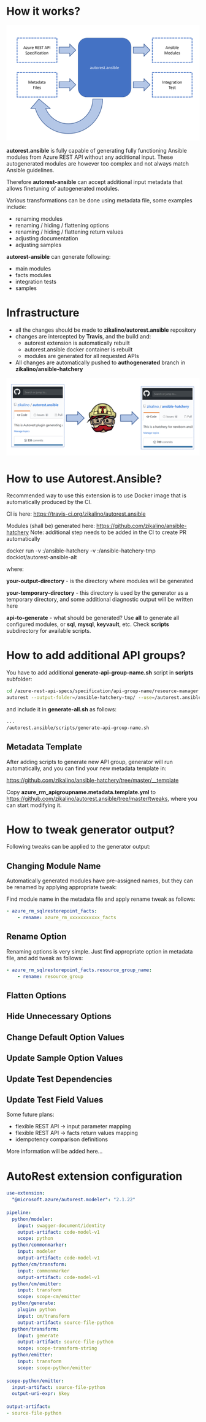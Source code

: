 
# How it works?

![autorest.ansible diagram](./images/autorest-main.png)

**autorest.ansible** is fully capable of generating fully functioning Ansible modules from Azure REST API without any additional input.
These autogenerated modules are however too complex and not always match Ansible guidelines.

Therefore **autorest-ansible** can accept additional input metadata that allows finetuning of autogenerated modules.

Various transformations can be done using metadata file, some examples include:
- renaming modules
- renaming / hiding / flattening options
- renaming / hiding / flattening return values
- adjusting documentation
- adjusting samples

**autorest-ansible** can generate following:
- main modules
- facts modules
- integration tests
- samples


# Infrastructure

- all the changes should be made to **zikalino/autorest.ansible** repository
- changes are intercepted by **Travis**, and the build and:
  - autorest extension is automatically rebuilt
  - autorest.ansible docker container is rebuilt
  - modules are generated for all requested APIs
- All changes are automatically pushed to **authogenerated** branch in **zikalino/ansible-hatchery**

![autorest infrastructure](./images/autorest-infrastructure.png)


# How to use Autorest.Ansible?

Recommended way to use this extension is to use Docker image that is automatically produced by the CI.

CI is here: https://travis-ci.org/zikalino/autorest.ansible

Modules (shall be) generated here: https://github.com/zikalino/ansible-hatchery
Note: additional step needs to be added in the CI to create PR automatically

  docker run -v <your-output-directory>:/ansible-hatchery -v <your-temporary-directory>:/ansible-hatchery-tmp dockiot/autorest-ansible-alt <api-to-generate>

where:

**your-output-directory** - is the directory where modules will be generated

**your-temporary-directory** - this directory is used by the generator as a temporary directory, and some additional diagnostic output will be written here

**api-to-generate** - what should be generated? Use **all** to generate all configured modules, or **sql**, **mysql**, **keyvault**, etc. Check **scripts** subdirectory for available scripts.

# How to add additional API groups?

You have to add additional **generate-api-group-name.sh** script in **scripts** subfolder:

``` bash
cd /azure-rest-api-specs/specification/api-group-name/resource-manager
autorest --output-folder=/ansible-hatchery-tmp/ --use=/autorest.ansible --python --tag=package-2017-04-preview
```

and include it in **generate-all.sh** as follows:

``` bash
...
/autorest.ansible/scripts/generate-api-group-name.sh
```

## Metadata Template

After adding scripts to generate new API group, generator will run automatically, and you can find your new metadata template in:

https://github.com/zikalino/ansible-hatchery/tree/master/__template

Copy **azure_rm_apigroupname.metadata.template.yml** to https://github.com/zikalino/autorest.ansible/tree/master/tweaks, where you can start modifying it.

# How to tweak generator output?

Following tweaks can be applied to the generator output:

## Changing Module Name

Automatically generated modules have pre-assigned names, but they can be renamed by applying appropriate tweak:

Find module name in the metadata file and apply rename tweak as follows:

``` yaml
- azure_rm_sqlrestorepoint_facts:
    - rename: azure_rm_xxxxxxxxxxx_facts
```

## Rename Option

Renaming options is very simple. Just find appropriate option in metadata file, and add tweak as follows:

``` yaml
- azure_rm_sqlrestorepoint_facts.resource_group_name:
    - rename: resource_group
```

## Flatten Options

## Hide Unnecessary Options

## Change Default Option Values

## Update Sample Option Values

## Update Test Dependencies

## Update Test Field Values

Some future plans:
- flexible REST API -> input parameter mapping
- flexible REST API -> facts return values mapping
- idempotency comparison definitions

More information will be added here...



# AutoRest extension configuration

``` yaml
use-extension:
  "@microsoft.azure/autorest.modeler": "2.1.22"

pipeline:
  python/modeler:
    input: swagger-document/identity
    output-artifact: code-model-v1
    scope: python
  python/commonmarker:
    input: modeler
    output-artifact: code-model-v1
  python/cm/transform:
    input: commonmarker
    output-artifact: code-model-v1
  python/cm/emitter:
    input: transform
    scope: scope-cm/emitter
  python/generate:
    plugin: python
    input: cm/transform
    output-artifact: source-file-python
  python/transform:
    input: generate
    output-artifact: source-file-python
    scope: scope-transform-string
  python/emitter:
    input: transform
    scope: scope-python/emitter

scope-python/emitter:
  input-artifact: source-file-python
  output-uri-expr: $key

output-artifact:
- source-file-python
```
